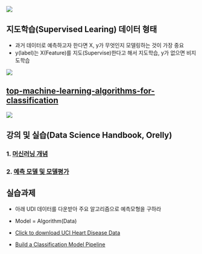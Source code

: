 ![](https://www.ml4devs.com/images/illustrations/traditional-program-vs-machine-learning.webp)

## 지도학습(Supervised Learing) 데이터 형태
- 과거 데이터로 예측하고자 한다면 X, y가 무엇인지 모델링하는 것이 가장 중요
- y(label)는 X(Feature)를 지도(Supervise)한다고 해서 지도학습, y가 없으면 비지도학습

![](https://jakevdp.github.io/PythonDataScienceHandbook/figures/05.02-samples-features.png)
## [top-machine-learning-algorithms-for-classification](https://towardsdatascience.com/top-machine-learning-algorithms-for-classification-2197870ff501/)

![](https://towardsdatascience.com/wp-content/uploads/2022/02/1R6Rbcks-pGO0SkhCINrP0g-2048x1472.png)
## 강의 및 실습(Data Science Handbook, Orelly)
### 1. [머신러닝 개념](https://jakevdp.github.io/PythonDataScienceHandbook/05.02-introducing-scikit-learn.html)
### 2. [예측 모델 및 모델평가](https://jakevdp.github.io/PythonDataScienceHandbook/05.03-hyperparameters-and-model-validation.html)

## 실습과제
- 아래 UDI 데이터를 다운받아 주요 알고리즘으로 예측모형을 구하라
- Model = Algorithm(Data)
- [Click to download UCI Heart Disease Data](https://archive.ics.uci.edu/dataset/45/heart+disease)
  
- [Build a Classification Model Pipeline](https://towardsdatascience.com/top-machine-learning-algorithms-for-classification-2197870ff501/)
